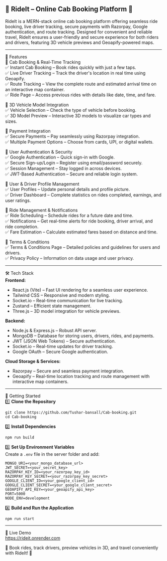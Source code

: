 💬 RideIt – Online Cab Booking Platform 🚖  
--------------------------------------------------------------

RideIt is a MERN-stack online cab booking platform offering seamless ride booking, live driver tracking, secure payments with Razorpay, Google authentication, and route tracking. Designed for convenient and reliable travel, RideIt ensures a user-friendly and secure experience for both riders and drivers, featuring 3D vehicle previews and Geoapify-powered maps.

--------------------------------------------------------------

🌟 Features  
🔹 Cab Booking & Real-Time Tracking  
✅ Instant Cab Booking – Book rides quickly with just a few taps.  
✅ Live Driver Tracking – Track the driver's location in real time using Geoapify.  
✅ Route Tracking – View the complete route and estimated arrival time on an interactive map container.  
✅ Ride Page – Access previous rides with details like date, time, and fare.  

🔹 3D Vehicle Model Integration  
✅ Vehicle Selection – Check the type of vehicle before booking.  
✅ 3D Model Preview – Interactive 3D models to visualize car types and sizes.  

🔹 Payment Integration  
✅ Secure Payments – Pay seamlessly using Razorpay integration.  
✅ Multiple Payment Options – Choose from cards, UPI, or digital wallets.  

🔹 User Authentication & Security  
✅ Google Authentication – Quick sign-in with Google.  
✅ Secure Sign-up/Login – Register using email/password securely.  
✅ Session Management – Stay logged in across devices.  
✅ JWT-Based Authentication – Secure and reliable login system.  

🔹 User & Driver Profile Management  
✅ User Profiles – Update personal details and profile picture.  
✅ Driver Dashboard – Complete statistics on rides completed, earnings, and user ratings.  

🔹 Ride Management & Notifications  
✅ Ride Scheduling – Schedule rides for a future date and time.  
✅ Notifications – Get real-time alerts for ride booking, driver arrival, and ride completion.  
✅ Fare Estimation – Calculate estimated fares based on distance and time.  

🔹 Terms & Conditions  
✅ Terms & Conditions Page – Detailed policies and guidelines for users and drivers.  
✅ Privacy Policy – Information on data usage and user privacy.  

--------------------------------------------------------------

🛠 Tech Stack  
**Frontend:**  
- React.js (Vite) – Fast UI rendering for a seamless user experience.  
- Tailwind CSS – Responsive and modern styling.  
- Socket.io – Real-time communication for live tracking.  
- Zustand – Efficient state management.  
- Three.js – 3D model integration for vehicle previews.  

**Backend:**  
- Node.js & Express.js – Robust API server.  
- MongoDB – Database for storing users, drivers, rides, and payments.  
- JWT (JSON Web Tokens) – Secure authentication.  
- Socket.io – Real-time updates for driver tracking.  
- Google OAuth – Secure Google authentication.  

**Cloud Storage & Services:**  
- Razorpay – Secure and seamless payment integration.  
- Geoapify – Real-time location tracking and route management with interactive map containers.  

--------------------------------------------------------------

🚀 Getting Started  
1️⃣ **Clone the Repository**  
```
git clone https://github.com/Tushar-bansall/Cab-booking.git
cd Cab-booking
```

2️⃣ **Install Dependencies**  
```
npm run build
```

3️⃣ **Set Up Environment Variables**  
Create a `.env` file in the server folder and add:  
```
MONGO_URI=<your_mongo_database_url>
JWT_SECRET=<your_secret_key>
RAZORPAY_KEY_ID=<your_razorpay_key_id>
RAZORPAY_KEY_SECRET=<your_razorpay_key_secret>
GOOGLE_CLIENT_ID=<your_google_client_id>
GOOGLE_CLIENT_SECRET=<your_google_client_secret>
GEOAPIFY_API_KEY=<your_geoapify_api_key>
PORT=5000
NODE_ENV=development
```

4️⃣ **Build and Run the Application**  
```
npm run start
```

--------------------------------------------------------------

🎥 Live Demo  
https://rideit.onrender.com

🚖 Book rides, track drivers, preview vehicles in 3D, and travel conveniently with RideIt! 🚀
